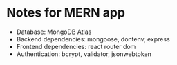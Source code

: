 # Notes for MERN app

- Database: MongoDB Atlas
- Backend dependencies: mongoose, dontenv, express
- Frontend dependencies: react router dom
- Authentication: bcrypt, validator, jsonwebtoken
